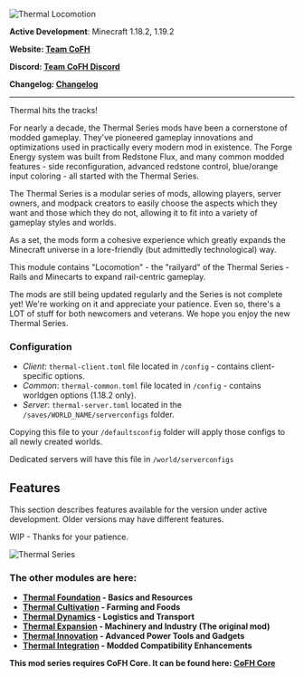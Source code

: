 ![Thermal Locomotion](https://raw.githubusercontent.com/CoFH/Version/master/thermal/media/thermal_locomotion.png "Thermal Locomotion")

__Active Development__: Minecraft 1.18.2, 1.19.2

__Website: [Team CoFH](https://teamcofh.com)__

__Discord: [Team CoFH Discord](https://discordapp.com/invite/uRKrnbH)__

__Changelog: [Changelog](https://raw.githubusercontent.com/CoFH/Version/main/thermal/changelog.md)__

---

Thermal hits the tracks!

For nearly a decade, the Thermal Series mods have been a cornerstone of modded gameplay. They've pioneered gameplay innovations and optimizations used in practically every modern mod in existence. The Forge Energy system was built from Redstone Flux, and many common modded features - side reconfiguration, advanced redstone control, blue/orange input coloring - all started with the Thermal Series.

The Thermal Series is a modular series of mods, allowing players, server owners, and modpack creators to easily choose the aspects which they want and those which they do not, allowing it to fit into a variety of gameplay styles and worlds.

As a set, the mods form a cohesive experience which greatly expands the Minecraft universe in a lore-friendly (but admittedly technological) way.

This module contains "Locomotion" - the "railyard" of the Thermal Series - Rails and Minecarts to expand rail-centric gameplay.

The mods are still being updated regularly and the Series is not complete yet! We're working on it and appreciate your patience. Even so, there's a LOT of stuff for both newcomers and veterans. We hope you enjoy the new Thermal Series.

### __Configuration__

- _Client_: `thermal-client.toml` file located in `/config` - contains client-specific options.
- _Common_: `thermal-common.toml` file located in `/config` - contains worldgen options (1.18.2 only).
- _Server_: `thermal-server.toml` located in the `/saves/WORLD_NAME/serverconfigs` folder.

Copying this file to your `/defaultsconfig` folder will apply those configs to all newly created worlds.

Dedicated servers will have this file in `/world/serverconfigs`

## __Features__

This section describes features available for the version under active development. Older versions may have different features.

WIP - Thanks for your patience.

![Thermal Series](https://raw.githubusercontent.com/CoFH/Version/master/thermal/media/thermal_series.png "Thermal Series") 

### __The other modules are here:__

- __[Thermal Foundation](https://www.curseforge.com/minecraft/mc-mods/thermal-foundation) - Basics and Resources__
- __[Thermal Cultivation](https://www.curseforge.com/minecraft/mc-mods/thermal-cultivation) - Farming and Foods__
- __[Thermal Dynamics](https://www.curseforge.com/minecraft/mc-mods/thermal-dynamics) - Logistics and Transport__
- __[Thermal Expansion](https://www.curseforge.com/minecraft/mc-mods/thermal-expansion) - Machinery and Industry (The original mod)__
- __[Thermal Innovation](https://www.curseforge.com/minecraft/mc-mods/thermal-innovation) - Advanced Power Tools and Gadgets__
- __[Thermal Integration](https://www.curseforge.com/minecraft/mc-mods/thermal-integration) - Modded Compatibility Enhancements__

__This mod series requires CoFH Core. It can be found here: [CoFH Core](https://www.curseforge.com/minecraft/mc-mods/cofh-core)__